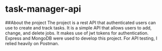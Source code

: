# task-manager-api

##About the project
The project is a rest API that authenticated users can use to create and track tasks. It is a simple API that allows users to add, change, and delete jobs.
It makes use of jwt tokens for authentication. 
Express and MongoDB were used to develop this project. For API testing, I relied heavily on Postman.
